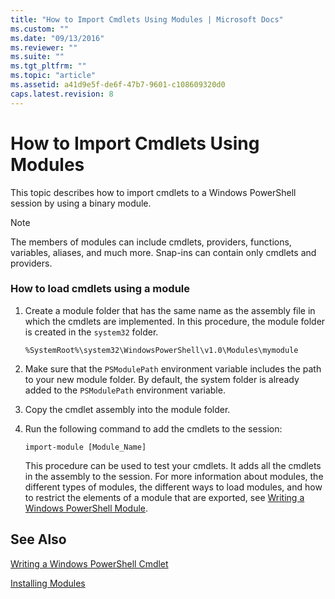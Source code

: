 ```yaml
---
title: "How to Import Cmdlets Using Modules | Microsoft Docs"
ms.custom: ""
ms.date: "09/13/2016"
ms.reviewer: ""
ms.suite: ""
ms.tgt_pltfrm: ""
ms.topic: "article"
ms.assetid: a41d9e5f-de6f-47b7-9601-c108609320d0
caps.latest.revision: 8
---
```

# How to Import Cmdlets Using Modules

This topic describes how to import cmdlets to a Windows PowerShell session by using a binary module.

> [!NOTE]
> The members of modules can include cmdlets, providers, functions, variables, aliases, and much more. Snap-ins can contain only cmdlets and providers.

### How to load cmdlets using a module

1. Create a module folder that has the same name as the assembly file in which the cmdlets are implemented. In this procedure, the module folder is created in the `system32` folder.

    `%SystemRoot%\system32\WindowsPowerShell\v1.0\Modules\mymodule`

2. Make sure that the `PSModulePath` environment variable includes the path to your new module folder. By default, the system folder is already added to the `PSModulePath` environment variable.

3. Copy the cmdlet assembly into the module folder.

4. Run the following command to add the cmdlets to the session:

    `import-module [Module_Name]`

    This procedure can be used to test your cmdlets. It adds all the cmdlets in the assembly to the session. For more information about modules, the different types of modules, the different ways to load modules, and how to restrict the elements of a module that are exported, see [Writing a Windows PowerShell Module](../module/writing-a-windows-powershell-module.md).

## See Also

[Writing a Windows PowerShell Cmdlet](./writing-a-windows-powershell-cmdlet.md)

[Installing Modules](../module/installing-a-powershell-module.md)
